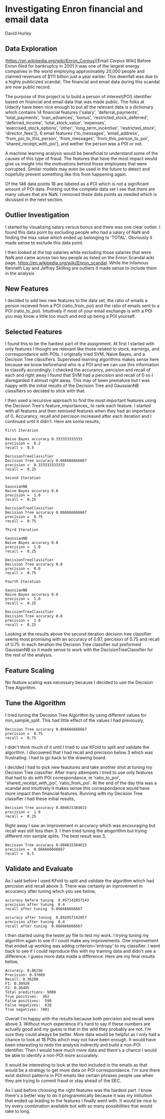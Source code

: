 # Investigating Enron financial and email data
David Hurley

## Data Exploration
(https://en.wikipedia.org/wiki/Enron_Corpus)[Email Corpus Wiki] 
Before Enron filed for bankruptcy in 2001 it was one of the largest energy companies in the world employing approximately 20,000 people and claimed revenues of $111 billion just a year earlier.  This downfall was due to a highly publicized scandal. The financial and email data during this scandal are now public record. 

The purpose of this project is to build a person of interest(POI) identifier based on financial and email data that was made public. The folks at Udacity have been nice enough to put all the relevant data is a dictionary which contains 14 financial features ('salary', 'deferral_payments', 'total_payments', 'loan_advances', 'bonus', 'restricted_stock_deferred', 'deferred_income', 'total_stock_value', 'expenses', 'exercised_stock_options', 'other', 'long_term_incentive', 'restricted_stock', 'director_fees']), 6 email features ('to_messages', 'email_address', 'from_poi_to_this_person', 'from_messages', 'from_this_person_to_poi', 'shared_receipt_with_poi'), and wether the person was a POI or not.

A machine learning analysis would be beneficial to understand some of the causes of this type of fraud. The features that have the most impact would give us insight into the motivations behind those employees that were corrupted. Similar models may even be used in the future to detect and hopefully prevent something like this from happening again. 

Of the 146 data points 18 are labeled as a POI which is not a significant amount of POI data. Printing out the complete data set I see that there are many values that are NaN. I removed these data points as needed which is dicussed in the next section.

## Outlier Investigation
I started by visualizing salary versus bonus and there was one clear outlier. I found this data point by excluding people who had a salary of NaN and finding the max value which ended up belonging to 'TOTAL'. Obviously it made sense to exclude this data point. 

I then looked at the top salaries while excluding those salaries that were NaN and came across two key people as listed on the Enron Scandal wiki page, https://en.wikipedia.org/wiki/Enron_scandal. While the infamous Kenneth Lay and Jeffrey Skilling are outliers it made sense to include them in the analysis.  

## New Features
I decided to add two new features to the data set, the ratio of emails a person recieved from a POI (ratio_from_poi) and the ratio of emails sent to a POI (ratio_to_poi). Intuitively if most of your email exchange is with a POI you may know a little too much and end up being a POI yourself. 

## Selected Features
I found this to be the hardest part of the assignment. At first I started with only features I thought we relevant like those related to stock, earnings, and correspondance with POIs. I originally tried SVM, Naive Bayes, and a Decision Tree classifiers. Supervised learning algorithms makes sense here because we know beforehand who is a POI and we can use this information to classify accordingly. I checked the accurancy, percision and recall of each and right away I found that SVM had a percision and recall of 0 so I disregarded it almost right away. This may of been premature but I was happy with the initial results of the Decision Tree and GaussianNB classifiers so decided to stick with that.

I then used a recursive approach to find the most important features using the Decision Tree's feature_importances_ to rank each feature. I started with all features and then removed features when they had an importance of 0. Accurancy, recall and percision increased after each iteration and I continued until it didn't. Here are some results, 

	First Iteration

	Naive Bayes accuracy 0.333333333333
	precision =  0.2
	recall =  0.5

	DecisionTreeClassifier
	Decision Tree accuracy 0.666666666667
	precision =  0.333333333333
	recall =  0.25

	Second Iteration

	GaussianNB
	Naive Bayes accuracy 0.8
	precision =  1.0
	recall =  0.25

	DecisionTreeClassifier
	Decision Tree accuracy 0.866666666667
	precision =  0.75
	recall =  0.75

	Third Iteration

	GaussianNB
	Naive Bayes accuracy 0.8
	precision =  1.0
	recall =  0.25

	DecisionTreeClassifier
	Decision Tree accuracy 0.8
	precision =  0.6
	recall =  0.75

	Fourth Iteration

	GaussianNB
	Naive Bayes accuracy 0.8
	precision =  1.0
	recall =  0.25

	DecisionTreeClassifier
	Decision Tree accuracy 0.8
	precision =  1.0
	recall =  0.25

Looking at the results above the second iteration decision tree classifier seems most promising with an accuracy of 0.87, percision of 0.75 and recall of 0.75. In each iteration the Decision Tree classifier out preformed GaussianNB so it made sense to work with the DecisionTreeClassifier for the rest of the analysis. 

## Feature Scaling
No feature scaling was necessary because I decided to use the Decision Tree Algorithm. 

## Tune the Algorithm
I tried tuning the Decision Tree Algorithm by using different values for min_sample_split. This had little effect of the values I had previously,

	Decision Tree accuracy 0.866666666667
	precision =  0.75
	recall =  0.75 

I didn't think much of it until I tried to use KFold to split and validate the algorithm. I discovered that I had recall and precision below 3 which was frustrating. I had to go back to the drawing board. 

I decided I had to pick new feautures and take another shot at tuning my Decision Tree classifier. After many attempets I tried to use only features that had to do with POI correspondance, ie 'ratio_to_poi', 'shared_receipt_with_poi', 'ratio_from_poi'. At the end of the day this was a scandal and intuitively it makes sense this correspondance would have more impact then financial features. Running with my Decision Tree classifier I had these initial results,

	Decision Tree accuracy 0.884615384615
	precision =  1.0
	recall =  0.25

Right away I saw an improvement in accuracy which was encouraging but recall was still less then 3. I then tried tuning the alogorithm but trying different min sample splits. The best result was 3,

	Decision Tree accuracy 0.884615384615
	precision =  0.666666666667
	recall =  0.5

## Validate and Evaluate 
As I said before I used KFold to split and validate the algorithm which had percision and recall above 3. There was certainly an inprovement in accurancy after tuning which you see below,

	accuracy before tuning  0.857142857143
	precision after tuning  0.4
	recall after tuning  0.666666666667

	accuracy after tuning  0.892857142857
	precision after tuning  0.4
	recall after tuning  0.666666666667


I then started using the tester.py file to test my work. I trying tuning my algorithm again to see if I could make any improvements. One improvement that ended up working was addng criterion='entropy' to my classifier. I went back to see if I could reproduce this with my training data and didn't see a difference. I guess more data made a difference. Here are my final results below,

	Accuracy: 0.86256	
	Precision: 0.37669	
	Recall: 0.36200	
	F1: 0.36920	
	F2: 0.36485
	Total predictions: 9000	
	True positives:  362	
	False positives:  599	
	False negatives:  638	
	True negatives: 7401

Overall I'm happy with the results because both percision and recall were above 3. Without much experience it's hard to say if these numbers are actually good and my guess is that in the wild they probably are not. I'm sure  they could always be better. More data would be helpful as I only had a chance to look at 18 POIs which may not have been enough. It would have been interesting to redo the analysis indirectly and build a non-POI identifier. Then I would have much more data and there's a chance I would be able to identify a non-POI more accurately.

It would be interesting to look at the text included in the emails as that would be a strategy to get more data on POI correspondance. I'm sure there exist distinct patterns in POI emails like certain phrases people use when they are trying to commit fraud or stay ahead of the SEC.  

As I said before choosing the right features was the hardest part. I know there's a better way to do it programmically because it was my initiuition that ended up leading to the features I finally went with. It would be nice to try every combination available but with so many possibilities that would take to long. 






